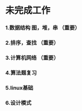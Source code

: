 # 未完成工作

### 1.数据结构 图，堆，串 （重要）

### 2.排序，查找 （重要）

### 3.计算机网络 （重要）

### 4.算法题复习

### 5.linux基础

### 6.设计模式